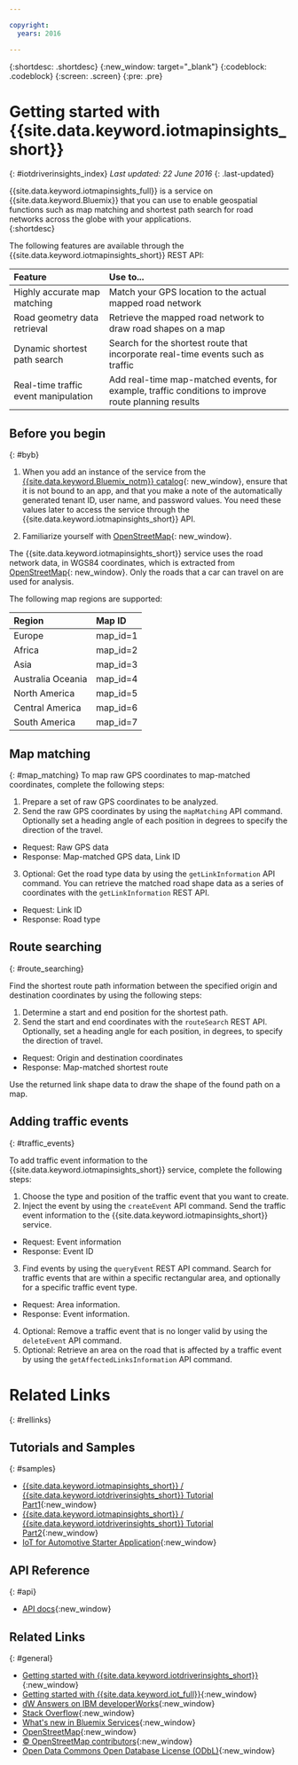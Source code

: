 ```yaml
---

copyright:
  years: 2016

---
```


{:shortdesc: .shortdesc}
{:new_window: target="_blank"}
{:codeblock: .codeblock}
{:screen: .screen}
{:pre: .pre}


# Getting started with {{site.data.keyword.iotmapinsights_short}}
{: #iotdriverinsights_index}
*Last updated: 22 June 2016*
{: .last-updated}

{{site.data.keyword.iotmapinsights_full}} is a service on {{site.data.keyword.Bluemix}} that you can use to enable geospatial functions such as map matching and shortest path search for road networks across the globe with your applications.  
{:shortdesc}

The following features are available through the {{site.data.keyword.iotmapinsights_short}} REST API:

|Feature|Use to...|
|:---|:---|
|Highly accurate map matching|Match your GPS location to the actual mapped road network|
|Road geometry data retrieval|Retrieve the mapped road network to draw road shapes on a map|
|Dynamic shortest path search|Search for the shortest route that incorporate real-time events such as traffic|
|Real-time traffic event manipulation|Add real-time map-matched events, for example, traffic conditions to improve route planning results|

## Before you begin
{: #byb}

1. When you add an instance of the service from the [{{site.data.keyword.Bluemix_notm}} catalog](https://console.stage1.ng.bluemix.net/catalog/services/iot-automotive/){: new_window}, ensure that it is not bound to an app, and that you make a note of the automatically generated tenant ID, user name, and password values. You need these values later to access the service through the   {{site.data.keyword.iotmapinsights_short}} API.

2. Familiarize yourself with [OpenStreetMap](http://www.openstreetmap.org/){: new_window}.  

 The {{site.data.keyword.iotmapinsights_short}} service uses the road network data, in WGS84 coordinates, which is extracted from [OpenStreetMap](http://www.openstreetmap.org/){: new_window}. Only the roads that a car can travel on are used for analysis.  

 The following map regions are supported:

|Region|Map ID|
|:---|:---|
|Europe|map_id=1|
|Africa|map_id=2|
|Asia|map_id=3|
|Australia Oceania|map_id=4|
|North America|map_id=5|
|Central America|map_id=6|
|South America|map_id=7|

## Map matching
{: #map_matching}
To map raw GPS coordinates to map-matched coordinates, complete the following steps:

1. Prepare a set of raw GPS coordinates to be analyzed.
2. Send the raw GPS coordinates by using the `mapMatching` API command. Optionally set a heading angle of each position in degrees to specify the direction of the travel.
 - Request: Raw GPS data
 - Response: Map-matched GPS data, Link ID
3. Optional: Get the road type data by using the `getLinkInformation` API command. You can retrieve the matched road shape data as a series of coordinates with the `getLinkInformation` REST API.
 - Request: Link ID
 - Response: Road type

## Route searching
{: #route_searching}

Find the shortest route path information between the specified origin and destination coordinates by using the following steps:

1. Determine a start and end position for the shortest path.
2. Send the start and end coordinates with the `routeSearch` REST API.
Optionally, set a heading angle for each position, in degrees, to specify the direction of travel.
 - Request: Origin and destination coordinates
 - Response: Map-matched shortest route

Use the returned link shape data to draw the shape of the found path on a map.

## Adding traffic events
{: #traffic_events}

To add traffic event information to the {{site.data.keyword.iotmapinsights_short}} service, complete the following steps:

1. Choose the type and position of the traffic event that you want to create.
2. Inject the event by using the `createEvent` API command.
Send the traffic event information to the {{site.data.keyword.iotmapinsights_short}} service.
 - Request: Event information
 - Response: Event ID
3. Find events by using the `queryEvent` REST API command.
Search for traffic events that are within a specific rectangular area, and optionally for a specific traffic event type.
 - Request: Area information.
 - Response: Event information.  
4. Optional: Remove a traffic event that is no longer valid by using the `deleteEvent` API  command.
5. Optional: Retrieve an area on the road that is affected by a traffic event by using the `getAffectedLinksInformation` API command.

# Related Links
{: #rellinks}

## Tutorials and Samples
{: #samples}

* [{{site.data.keyword.iotmapinsights_short}} / {{site.data.keyword.iotdriverinsights_short}} Tutorial Part1](https://github.com/IBM-Bluemix/car-data-management){:new_window}
* [{{site.data.keyword.iotmapinsights_short}} / {{site.data.keyword.iotdriverinsights_short}} Tutorial Part2](https://github.com/IBM-Bluemix/map-driver-insights){:new_window}
* [IoT for Automotive Starter Application](https://iot-automotive-starter.mybluemix.net){:new_window}

## API Reference
{: #api}

* [API docs](http://ibm.biz/IoTContextMapping_APIdoc){:new_window}

## Related Links
{: #general}

* [Getting started with {{site.data.keyword.iotdriverinsights_short}}](../IotDriverInsights/index.html){:new_window}
* [Getting started with {{site.data.keyword.iot_full}}](https://www.ng.bluemix.net/docs/services/IoT/index.html){:new_window}
* [dW Answers on IBM developerWorks](https://developer.ibm.com/answers/topics/iot-context-mapping){:new_window}
* [Stack Overflow](http://stackoverflow.com/questions/tagged/iot-context-mapping){:new_window}
* [What's new in Bluemix Services](http://www.ng.bluemix.net/docs/whatsnew/index.html#services_category){:new_window}
* [OpenStreetMap](http://www.openstreetmap.org/){:new_window}
* [&copy; OpenStreetMap contributors](http://www.openstreetmap.org/copyright){:new_window}
* [Open Data Commons Open Database License (ODbL)](http://opendatacommons.org/licenses/odbl/){:new_window}
